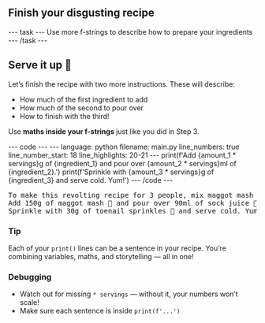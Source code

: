 <h2 class="c-project-heading--task">Finish your disgusting recipe</h2>
--- task ---
Use more f-strings to describe how to prepare your ingredients
--- /task ---

<h2 class="c-project-heading--explainer">Serve it up 🤢</h2>

Let’s finish the recipe with two more instructions. These will describe:

- How much of the first ingredient to add
- How much of the second to pour over
- How to finish with the third!

Use **maths inside your f-strings** just like you did in Step 3.

<div class="c-project-code">
--- code ---
---
language: python
filename: main.py
line_numbers: true
line_number_start: 18
line_highlights: 20-21
---
print(f'Add {amount_1 * servings}g of {ingredient_1} and pour over {amount_2 * servings}ml of {ingredient_2}.')
print(f'Sprinkle with {amount_3 * servings}g of {ingredient_3} and serve cold. Yum!')
--- /code ---
</div>

<div class="c-project-output">
<pre>To make this revolting recipe for 3 people, mix maggot mash 🐛, sock juice 🧦, and toenail sprinkles 🦶 in a large bowl.
Add 150g of maggot mash 🐛 and pour over 90ml of sock juice 🧦.
Sprinkle with 30g of toenail sprinkles 🦶 and serve cold. Yum!</pre>
</div>

<div class="c-project-callout c-project-callout--tip">

### Tip

Each of your `print()` lines can be a sentence in your recipe. You’re combining variables, maths, and storytelling — all in one!

</div>

<div class="c-project-callout c-project-callout--debug">

### Debugging

- Watch out for missing `* servings` — without it, your numbers won’t scale!
- Make sure each sentence is inside `print(f'...')`

</div>
